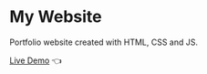 # My Website

Portfolio website created with HTML, CSS and JS.

[Live Demo](https://brunomgferreira.github.io/mywebsite/) :point_left:
